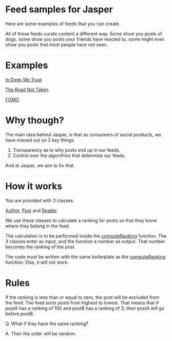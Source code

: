 # Feed samples for Jasper 

Here are some examples of feeds that you can create. 

All of these feeds curate content a different way. Some show you posts of dogs, some show you posts your friends have reacted to, some might even show you posts that most people have not seen. 

# Examples

[In Dogs We Trust](https://github.com/elijahleinkram/feed-samples/blob/master/functions/in_dogs_we_trust.js)

[The Road Not Taken](https://github.com/elijahleinkram/feed-samples/blob/master/functions/the_road_not_taken.js)

[FOMO](https://github.com/elijahleinkram/feed-samples/blob/master/functions/fomo.js)

# Why though?

The main idea behind Jasper, is that as consumers of social products, we have missed out on 2 key things. 

1. Transparency as to why posts end up in our feeds. 
2. Control over the algorithms that determine our feeds. 

And at Jasper, we aim to fix that.

# How it works

You are provided with 3 classes. 

[Author](https://github.com/elijahleinkram/feed-samples/blob/master/classes/author.js), [Post](https://github.com/elijahleinkram/feed-samples/blob/master/classes/post.js) and [Reader](https://github.com/elijahleinkram/feed-samples/blob/master/classes/reader.js).

We use these classes to calculate a ranking for posts so that they know where they belong in the feed. 

The calculation is to be performed inside the [computeRanking](https://github.com/elijahleinkram/feed-samples/edit/master/ranking/computeRanking) function. The 3 classes enter as input, and the function a number as output. That number becomes the ranking of the post.

The code must be written with the same boilerplate as the [computeRanking](https://github.com/elijahleinkram/feed-samples/edit/master/ranking/computeRanking) function. Else, it will not work.

# Rules

If the ranking is less than or equal to zero, the post will be excluded from the feed. The feed sorts posts from highest to lowest. That means that if postA has a ranking of 100 and postB has a ranking of 3, then postA will go before postB. 

Q. What if they have the same ranking?

A. Then the order will be random.










